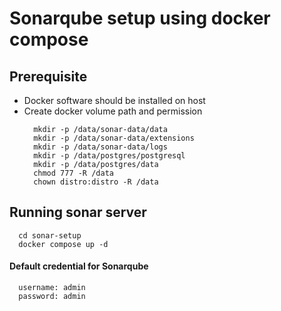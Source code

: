# Sonarqube setup using docker compose

## Prerequisite 
* Docker software should be installed on host
* Create docker volume path and permission
  ```
    mkdir -p /data/sonar-data/data
    mkdir -p /data/sonar-data/extensions
    mkdir -p /data/sonar-data/logs
    mkdir -p /data/postgres/postgresql
    mkdir -p /data/postgres/data
    chmod 777 -R /data
    chown distro:distro -R /data
  ```

## Running sonar server
```
  cd sonar-setup
  docker compose up -d
```
#### Default credential for Sonarqube
```
  username: admin
  password: admin
```